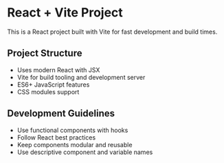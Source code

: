<!-- Use this file to provide workspace-specific custom instructions to Copilot. For more details, visit https://code.visualstudio.com/docs/copilot/copilot-customization#_use-a-githubcopilotinstructionsmd-file -->

# React + Vite Project

This is a React project built with Vite for fast development and build times.

## Project Structure
- Uses modern React with JSX
- Vite for build tooling and development server
- ES6+ JavaScript features
- CSS modules support

## Development Guidelines
- Use functional components with hooks
- Follow React best practices
- Keep components modular and reusable
- Use descriptive component and variable names